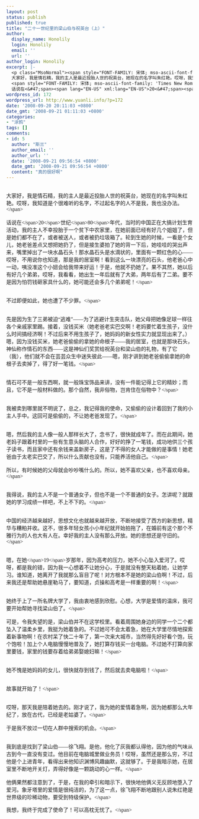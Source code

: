 ```yaml
---
layout: post
status: publish
published: true
title: "二十一世纪里的梁山伯与祝英台（上）"
author:
  display_name: Honolily
  login: Honolily
  email: ''
  url: ''
author_login: Honolily
excerpt: |-
  <p class="MsoNormal"><span style="FONT-FAMILY: 宋体; mso-ascii-font-family: 'Times New Roman'; mso-hansi-font-family: 'Times New Roman'">
  大家好，我是情石精，我的主人是最近投胎人世的祝英台，她现在的名字叫朱红艳。哎呀，我知道是个很难听的名字，不过起名字的人不是我，我也没办法。<&#47;span>
  <span style="FONT-FAMILY: 宋体; mso-ascii-font-family: 'Times New Roman'; mso-hansi-font-family: 'Times New Roman'">
  话说在<&#47;span><span lang="EN-US" xml:lang="EN-US">20<&#47;span><span style="FONT-FAMILY: 宋体; mso-ascii-font-family: 'Times New Roman'; mso-hansi-font-family: 'Times New Roman'">世纪<&#47;span><span lang="EN-US" xml:lang="EN-US">80<&#47;span><span style="FONT-FAMILY: 宋体; mso-ascii-font-family: 'Times New Roman'; mso-hansi-font-family: 'Times New Roman'">年代，当时的中国正在大搞计划生育活动，我的主人不幸投胎于一个贫下中农家里，在她前面已经有好几个姐姐了，但是她们都不在了，或者被送人，或者被扔垃圾箱了。轮到生她的时候，一看是个女儿，她老爸差点又想把她扔了，但是接生婆拍了她的背一下后，她哇哇的哭出声来，嘴里掉出了一块水晶石头！那水晶石头是水滴状的，里面有一颗红色的心&mdash;&mdash;哎呀，不用说你也知道，那是我的居室啊！看到这么一块漂亮的石头，他老爸心中一动，咦没准这个小妞会给我带来好运！于是，他就不扔她了。果不其然，她以后有好几个弟弟，哎呀，我看看，她出生一年后就有了大弟，两年后有了二弟。要不是因为怕罚钱砸家具什么的，她可能还会多几个弟弟呢！
wordpress_id: 172
wordpress_url: http://www.yuanli.info/?p=172
date: '2008-09-20 20:11:03 +0800'
date_gmt: '2008-09-21 01:11:03 +0800'
categories:
- "涂鸦"
tags: []
comments:
- id: 5
  author: "斯兰"
  author_email: ''
  author_url: ''
  date: '2008-09-21 09:56:54 +0800'
  date_gmt: '2008-09-21 09:56:54 +0800'
  content: "真的很好啊"
---
```

<p class="MsoNormal"><span style="FONT-FAMILY: 宋体; mso-ascii-font-family: 'Times New Roman'; mso-hansi-font-family: 'Times New Roman'"><br />
大家好，我是情石精，我的主人是最近投胎人世的祝英台，她现在的名字叫朱红艳。哎呀，我知道是个很难听的名字，不过起名字的人不是我，我也没办法。<&#47;span><br />
<span style="FONT-FAMILY: 宋体; mso-ascii-font-family: 'Times New Roman'; mso-hansi-font-family: 'Times New Roman'"><br />
话说在<&#47;span><span lang="EN-US" xml:lang="EN-US">20<&#47;span><span style="FONT-FAMILY: 宋体; mso-ascii-font-family: 'Times New Roman'; mso-hansi-font-family: 'Times New Roman'">世纪<&#47;span><span lang="EN-US" xml:lang="EN-US">80<&#47;span><span style="FONT-FAMILY: 宋体; mso-ascii-font-family: 'Times New Roman'; mso-hansi-font-family: 'Times New Roman'">年代，当时的中国正在大搞计划生育活动，我的主人不幸投胎于一个贫下中农家里，在她前面已经有好几个姐姐了，但是她们都不在了，或者被送人，或者被扔垃圾箱了。轮到生她的时候，一看是个女儿，她老爸差点又想把她扔了，但是接生婆拍了她的背一下后，她哇哇的哭出声来，嘴里掉出了一块水晶石头！那水晶石头是水滴状的，里面有一颗红色的心&mdash;&mdash;哎呀，不用说你也知道，那是我的居室啊！看到这么一块漂亮的石头，他老爸心中一动，咦没准这个小妞会给我带来好运！于是，他就不扔她了。果不其然，她以后有好几个弟弟，哎呀，我看看，她出生一年后就有了大弟，两年后有了二弟。要不是因为怕罚钱砸家具什么的，她可能还会多几个弟弟呢！<a id="more"></a><a id="more-172"></a><&#47;span></p>
<p class="MsoNormal"><span style="FONT-FAMILY: 宋体; mso-ascii-font-family: 'Times New Roman'; mso-hansi-font-family: 'Times New Roman'"><br />
不过即便如此，她也遭了不少罪。<&#47;span></p>
<p class="MsoNormal"><span style="FONT-FAMILY: 宋体; mso-ascii-font-family: 'Times New Roman'; mso-hansi-font-family: 'Times New Roman'"><br />
先是因为生了三弟被迫&ldquo;逃难&rdquo;&mdash;&mdash;为了逃避计生突击队，她父母把她像足球一样往各个亲戚家里踢。接着，没钱买米（她老爸老实巴交啊！老妈要忙着生孩子，没什么时间搞经济啊！不过后来不用生孩子了，她妈妈的新女性实力就显现出来了。）嗯，因为没钱买米，她老爸偷偷的拿她的命根子&mdash;&mdash;我的居室，也就是那块石头，神仙称作情石的东西&mdash;&mdash;这是神仙们奖赏给祝英台和梁山伯的礼物，有了它（我），他们就不会在芸芸众生中迷失彼此&mdash;&mdash;嗯，刚才讲到她老爸偷偷拿她的命根子去卖掉了，得了好一笔钱。<&#47;span></p>
<p class="MsoNormal"><span style="FONT-FAMILY: 宋体; mso-ascii-font-family: 'Times New Roman'; mso-hansi-font-family: 'Times New Roman'"><br />
情石可不是一般东西啊，就一般珠宝饰品来讲，没有一件能记得上它的精妙；而且，它不是一般材料做的。那个自然，我非俗物，岂肯住在俗物中？<&#47;span></p>
<p class="MsoNormal"><span style="FONT-FAMILY: 宋体; mso-ascii-font-family: 'Times New Roman'; mso-hansi-font-family: 'Times New Roman'"><br />
我被卖到哪里就不明说了，总之，我记得我的使命，又偷偷的设计着回到了我的小主人手中。这回可是偷偷的，不让她老爸发现了。<&#47;span></p>
<p class="MsoNormal"><span style="FONT-FAMILY: 宋体; mso-ascii-font-family: 'Times New Roman'; mso-hansi-font-family: 'Times New Roman'"><br />
嗯，然后我的主人像一般人那样长大了，念书了，很快就成年了。而在此期间，她老妈子跟着村里的一些有生意头脑的人合作，好好的挣了一笔钱，成功地供三个孩子读书，而且家中还有余钱来盖新房子，这是了不得的女人才能做的是事情！她老爸由于太老实巴交了，所以什么贡献也没有，只能养活他自己。<&#47;span><br />
<span style="FONT-FAMILY: 宋体; mso-ascii-font-family: 'Times New Roman'; mso-hansi-font-family: 'Times New Roman'"><br />
所以，有时候她的父母就会吵吵嘴什么的。所以，她不喜欢父亲，也不喜欢母亲。<&#47;span></p>
<p class="MsoNormal"><span style="FONT-FAMILY: 宋体; mso-ascii-font-family: 'Times New Roman'; mso-hansi-font-family: 'Times New Roman'"><br />
我得说，我的主人不是一个普通女子，但也不是一个不普通的女子。怎讲呢？就跟她的学习成绩一样吧，不上不下的。<&#47;span></p>
<p class="MsoNormal"><span style="FONT-FAMILY: 宋体; mso-ascii-font-family: 'Times New Roman'; mso-hansi-font-family: 'Times New Roman'"><br />
中国的经济越来越好，思想文化也就越来越开放，不断地接受了西方的新思想，精华与糟粕并收。这不，很多年轻女孩小小年纪就开始拍拖了，在婚前有这个那个不雅行为的人也大有人在。幸好我的主人没有那么开放。她的思想还是守旧的。<&#47;span></p>
<p class="MsoNormal"><span style="FONT-FAMILY: 宋体; mso-ascii-font-family: 'Times New Roman'; mso-hansi-font-family: 'Times New Roman'"><br />
嗯，在她<&#47;span><span lang="EN-US" xml:lang="EN-US">19<&#47;span><span style="FONT-FAMILY: 宋体; mso-ascii-font-family: 'Times New Roman'; mso-hansi-font-family: 'Times New Roman'">岁那年，因为高考的压力，她不小心坠入爱河了。哎呀，都是我的错，因为我一心想着不让她分心，于是就没有整天粘着她，让她学习。谁知道，她离开了我就那么盲目了呢！对方根本不是她的梁山伯啊！不过，后来我还是帮助她悬崖勒马了，要知道，贞操和高考是一样重要的啊！<&#47;span></p>
<p class="MsoNormal"><span style="FONT-FAMILY: 宋体; mso-ascii-font-family: 'Times New Roman'; mso-hansi-font-family: 'Times New Roman'"><br />
她终于上了一所名牌大学了，我由衷地感到欣慰。心想，大学是爱情的温床，我可要开始帮她寻找梁山伯了。<&#47;span><br />
<span style="FONT-FAMILY: 宋体; mso-ascii-font-family: 'Times New Roman'; mso-hansi-font-family: 'Times New Roman'"><br />
可是，令我失望的是，梁山伯并不在这学校里。看着周围她身边的同学一个二个都坠入了温柔乡里，我挺为她着急的。不过她可不会太着急，她在大学里尽情地探索着新事物啊！在农村呆了快二十年了，第一次来大城市，当然得先好好看个饱，玩个饱啦！加上个人电脑慢慢地普及了，她打算存钱买一台电脑。不过她不打算向家里要钱，家里的钱要存着给弟弟娶媳妇嘛！<&#47;span></p>
<p class="MsoNormal"><span style="FONT-FAMILY: 宋体; mso-ascii-font-family: 'Times New Roman'; mso-hansi-font-family: 'Times New Roman'"><br />
她不愧是她妈妈的女儿，很快就存到钱了，然后就去卖电脑啦！<&#47;span></p>
<p class="MsoNormal"><span style="FONT-FAMILY: 宋体; mso-ascii-font-family: 'Times New Roman'; mso-hansi-font-family: 'Times New Roman'"><br />
故事就开始了！<&#47;span></p>
<p class="MsoNormal"><span style="FONT-FAMILY: 宋体; mso-ascii-font-family: 'Times New Roman'; mso-hansi-font-family: 'Times New Roman'"><br />
哎呀，那天我是陪着她去的。刚才说了，我为她的爱情着急啊，因为她都那么大年纪了，放在古代，已经是老姑婆了。<&#47;span><br />
<span style="FONT-FAMILY: 宋体; mso-ascii-font-family: 'Times New Roman'; mso-hansi-font-family: 'Times New Roman'"><br />
于是我不放过一切在人群中搜索的机会。<&#47;span></p>
<p class="MsoNormal"><span style="FONT-FAMILY: 宋体; mso-ascii-font-family: 'Times New Roman'; mso-hansi-font-family: 'Times New Roman'"><br />
我到底是找到了梁山伯&mdash;&mdash;徐飞翔。是他，他化了灰我都认得他，因为他的气味从古到今一直没有变过。他目前在电脑城里做业务员！哎呀，虽然还是那么穷，不过他是个上进青年，看得出来他知识渊博风趣幽默，这就够了。于是我暗示她，在居室里不断地开关灯，弄得好像是一颗跳动的心一样。<&#47;span><br />
<span style="FONT-FAMILY: 宋体; mso-ascii-font-family: 'Times New Roman'; mso-hansi-font-family: 'Times New Roman'"><br />
他俩果然都注意到了，于是，在我的牵引和暗示下，很快地他俩义无反顾地堕入了爱河。象牙塔里的爱情是很纯洁的，为了这一点，徐飞翔不断地跟别人说朱红艳是世界级的珍稀动物，要受到特级保护。<&#47;span></p>
<p><span style="FONT-SIZE: 10.5pt; FONT-FAMILY: 宋体; mso-ascii-font-family: 'Times New Roman'; mso-hansi-font-family: 'Times New Roman'; mso-bidi-font-size: 12.0pt; mso-bidi-font-family: 'Times New Roman'; mso-font-kerning: 1.0pt; mso-ansi-language: EN-US; mso-fareast-language: ZH-CN; mso-bidi-language: AR-SA">我想，我终于完成了使命了！可以高枕无忧了。<&#47;span></p>
